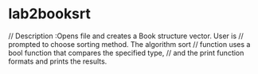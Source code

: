# lab2booksrt
// Description :Opens file and creates a Book structure vector. User is  //              prompted to choose sorting method. The algorithm sort  //              function uses a bool function that compares the specified type, //              and the print function formats and prints the results.
